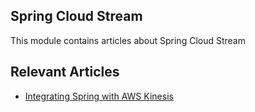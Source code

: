 ## Spring Cloud Stream

This module contains articles about Spring Cloud Stream

## Relevant Articles
- [Integrating Spring with AWS Kinesis](https://www.baeldung.com/spring-aws-kinesis)
